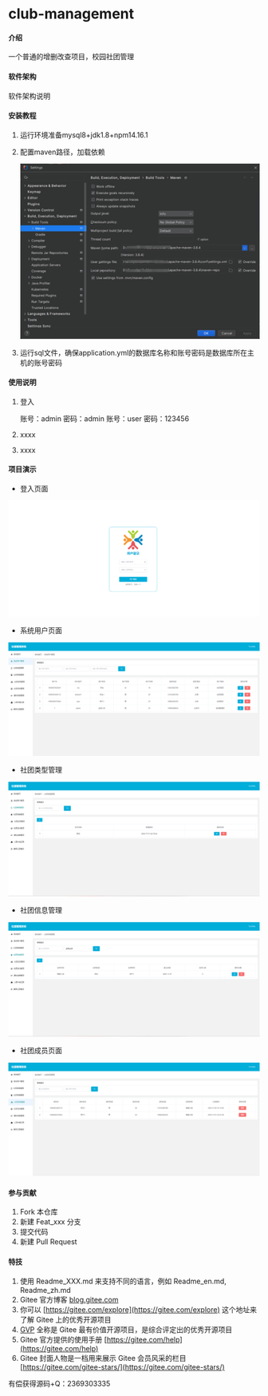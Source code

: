 # club-management

#### 介绍
一个普通的增删改查项目，校园社团管理

#### 软件架构
软件架构说明


#### 安装教程

1. 运行环境准备mysql8+jdk1.8+npm14.16.1

2. 配置maven路径，加载依赖

   ![image-20240612205748599](image-20240612205748599.png)

3. 运行sql文件，确保application.yml的数据库名称和账号密码是数据库所在主机的账号密码

#### 使用说明

1. 登入

   账号：admin	密码：admin
   账号：user	密码：123456

2. xxxx

3. xxxx

#### 项目演示

+ 登入页面

![image-20240612210244350](image-20240612210244350.png)

+ 系统用户页面

![image-20240612210311803](image-20240612210311803.png)

+ 社团类型管理

![image-20240612210326835](image-20240612210326835.png)

+ 社团信息管理

![image-20240612210345211](image-20240612210345211.png)

+ 社团成员页面

![image-20240612210404865](image-20240612210404865.png)





#### 参与贡献

1.  Fork 本仓库
2.  新建 Feat_xxx 分支
3.  提交代码
4.  新建 Pull Request


#### 特技

1.  使用 Readme\_XXX.md 来支持不同的语言，例如 Readme\_en.md, Readme\_zh.md
2.  Gitee 官方博客 [blog.gitee.com](https://blog.gitee.com)
3.  你可以 [https://gitee.com/explore](https://gitee.com/explore) 这个地址来了解 Gitee 上的优秀开源项目
4.  [GVP](https://gitee.com/gvp) 全称是 Gitee 最有价值开源项目，是综合评定出的优秀开源项目
5.  Gitee 官方提供的使用手册 [https://gitee.com/help](https://gitee.com/help)
6.  Gitee 封面人物是一档用来展示 Gitee 会员风采的栏目 [https://gitee.com/gitee-stars/](https://gitee.com/gitee-stars/)

有偿获得源码+Q：2369303335